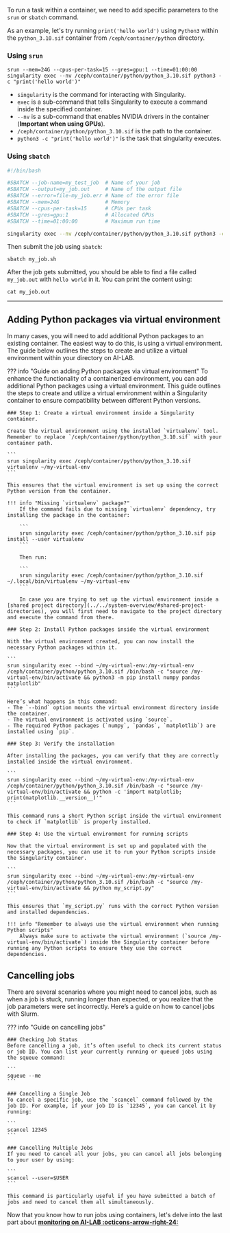 
To run a task within a container, we need to add specific parameters to the `srun` or `sbatch` command.

As an example, let's try running `print('hello world')` using `Python3` within the `python_3.10.sif` container from `/ceph/container/python` directory.

### Using `srun`

```
srun --mem=24G --cpus-per-task=15 --gres=gpu:1 --time=01:00:00 singularity exec --nv /ceph/container/python/python_3.10.sif python3 -c "print('hello world')"
```

- `singularity` is the command for interacting with Singularity.
- `exec` is a sub-command that tells Singularity to execute a command inside the specified container.
- `--nv` is a sub-command that enables NVIDIA drivers in the container (**Important when using GPUs**).
- `/ceph/container/python/python_3.10.sif` is the path to the container.
- `python3 -c "print('hello world')"` is the task that singularity executes.

### Using `sbatch`

```bash title="my_job.sh"
#!/bin/bash

#SBATCH --job-name=my_test_job  # Name of your job
#SBATCH --output=my_job.out     # Name of the output file
#SBATCH --error=file-my_job.err # Name of the error file
#SBATCH --mem=24G               # Memory
#SBATCH --cpus-per-task=15      # CPUs per task
#SBATCH --gres=gpu:1            # Allocated GPUs
#SBATCH --time=01:00:00         # Maximum run time

singularity exec --nv /ceph/container/python/python_3.10.sif python3 -c "print('hello world')"
```

Then submit the job using `sbatch`:

```
sbatch my_job.sh
```

After the job gets submitted, you should be able to find a file called `my_job.out` with `hello world` in it. You can print the content using:

```
cat my_job.out
```

<hr>

## Adding Python packages via virtual environment
In many cases, you will need to add additional Python packages to an existing container. The easiest way to do this, is using a virtual environment. The guide below outlines the steps to create and utilize a virtual environment within your directory on AI-LAB.

??? info "Guide on adding Python packages via virtual environment"
    To enhance the functionality of a containerized environment, you can add additional Python packages using a virtual environment. This guide outlines the steps to create and utilize a virtual environment within a Singularity container to ensure compatibility between different Python versions.

    ### Step 1: Create a virtual environment inside a Singularity container.

    Create the virtual environment using the installed `virtualenv` tool. Remember to replace `/ceph/container/python/python_3.10.sif` with your container path.

    ```
    srun singularity exec /ceph/container/python/python_3.10.sif virtualenv ~/my-virtual-env
    ```

    This ensures that the virtual environment is set up using the correct Python version from the container.

    !!! info "Missing `virtualenv` package?"
        If the command fails due to missing `virtualenv` dependency, try installing the package in the container:

        ```
        srun singularity exec /ceph/container/python/python_3.10.sif pip install --user virtualenv
        ```

        Then run:

        ```
        srun singularity exec /ceph/container/python/python_3.10.sif ~/.local/bin/virtualenv ~/my-virtual-env
        ```

        In case you are trying to set up the virtual environment inside a [shared project directory](../../system-overview/#shared-project-directories), you will first need to navigate to the project directory and execute the command from there.

    ### Step 2: Install Python packages inside the virtual environment

    With the virtual environment created, you can now install the necessary Python packages within it.

    ```
    srun singularity exec --bind ~/my-virtual-env:/my-virtual-env /ceph/container/python/python_3.10.sif /bin/bash -c "source /my-virtual-env/bin/activate && python3 -m pip install numpy pandas matplotlib"
    ```

    Here’s what happens in this command:
    - The `--bind` option mounts the virtual environment directory inside the container.
    - The virtual environment is activated using `source`.
    - The required Python packages (`numpy`, `pandas`, `matplotlib`) are installed using `pip`.

    ### Step 3: Verify the installation

    After installing the packages, you can verify that they are correctly installed inside the virtual environment.

    ```
    srun singularity exec --bind ~/my-virtual-env:/my-virtual-env /ceph/container/python/python_3.10.sif /bin/bash -c "source /my-virtual-env/bin/activate && python -c 'import matplotlib; print(matplotlib.__version__)'"
    ```

    This command runs a short Python script inside the virtual environment to check if `matplotlib` is properly installed.

    ### Step 4: Use the virtual environment for running scripts

    Now that the virtual environment is set up and populated with the necessary packages, you can use it to run your Python scripts inside the Singularity container.

    ```
    srun singularity exec --bind ~/my-virtual-env:/my-virtual-env /ceph/container/python/python_3.10.sif /bin/bash -c "source /my-virtual-env/bin/activate && python my_script.py"
    ```

    This ensures that `my_script.py` runs with the correct Python version and installed dependencies.

    !!! info "Remember to always use the virtual environment when running Python scripts"
        Always make sure to activate the virtual environment (`source /my-virtual-env/bin/activate`) inside the Singularity container before running any Python scripts to ensure they use the correct dependencies.


## Cancelling jobs
There are several scenarios where you might need to cancel jobs, such as when a job is stuck, running longer than expected, or you realize that the job parameters were set incorrectly. Here’s a guide on how to cancel jobs with Slurm.

??? info "Guide on cancelling jobs"

    ### Checking Job Status
    Before cancelling a job, it’s often useful to check its current status or job ID. You can list your currently running or queued jobs using the squeue command:

    ```
    squeue --me
    ```

    ### Cancelling a Single Job
    To cancel a specific job, use the `scancel` command followed by the job ID. For example, if your job ID is `12345`, you can cancel it by running:

    ```
    scancel 12345
    ```

    ### Cancelling Multiple Jobs
    If you need to cancel all your jobs, you can cancel all jobs belonging to your user by using:

    ```
    scancel --user=$USER
    ```

    This command is particularly useful if you have submitted a batch of jobs and need to cancel them all simultaneously.


Now that you know how to run jobs using containers, let's delve into the last part about [**monitoring on AI-LAB :octicons-arrow-right-24:**](monitoring.md)




